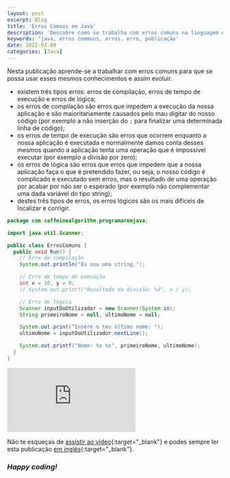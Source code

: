 ```yaml
---
layout: post
excerpt: Blog
title: 'Erros Comuns em Java'
description: 'Descobre como se trabalha com erros comuns na linguagem de programação Java. Obtém respostas às tuas dúvidas com a teoria e os exemplos apresentados.'
keywords: 'java, erros communs, erros, erro, publicação'
date: 2022-03-09
categories: [Java]
---
```


Nesta publicação aprende-se a trabalhar com erros comuns para que se possa usar esses mesmos conhecimentos e assim evoluir.

- existem três tipos erros: erros de compilação, erros de tempo de execução e erros de lógica;
- os erros de compilação são erros que impedem a execução da nossa aplicação e são maioritariamente causados pelo mau digitar do nosso código (por exemplo a não inserção do `;` para finalizar uma determinada linha de código);
- os erros de tempo de execução são erros que ocorrem enquanto a nossa aplicação é executada e normalmente damos conta desses mesmos quando a aplicação tenta uma operação que é impossível executar (por exemplo a divisão por zero);
- os erros de lógica são erros que erros que impedem que a nossa aplicação faça o que é pretendido fazer, ou seja, o nosso código é complicado e executado sem erros, mas o resultado de uma operação por acabar por não ser o esperado (por exemplo não complementar uma dada variável do tipo string);
- destes três tipos de erros, os erros lógicos são os mais difíceis de localizar e corrigir.

```java
package com.caffeinealgorithm.programaremjava;

import java.util.Scanner;

public class ErrosComuns {
  public void Run() {
    // Erro de compilação
    System.out.println("Eu sou uma string.");

    // Erro de tempo de execução
    int x = 10, y = 0;
    // System.out.printf("Resultado da divisão: %d", x / y);

    // Erro de lógica
    Scanner inputDoUtilizador = new Scanner(System.in);
    String primeiroNome = null, ultimoNome = null;

    System.out.print("Insere o teu último nome: ");
    ultimoNome = inputDoUtilizador.nextLine();

    System.out.printf("Nome: %s %s", primeiroNome, ultimoNome);
  }
}
```

<div class="video-container">
  <iframe src="https://www.youtube.com/embed/HCclW4TLSyY" frameborder="0" allowfullscreen></iframe>
</div>

Não te esqueças de [assistir ao vídeo](https://youtu.be/HCclW4TLSyY){:target="\_blank"} e podes sempre ler esta publicação [em inglês](https://nelsonsilvadev.com/blog/common-mistakes-in-java/){:target="\_blank"}.

### _Happy coding!_
